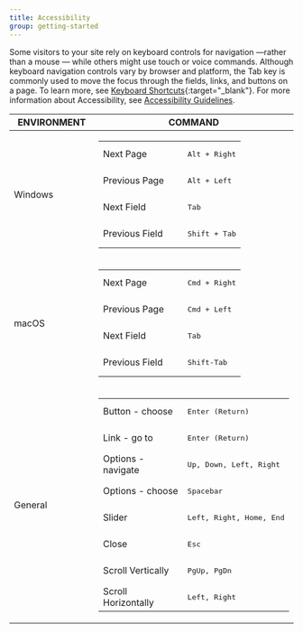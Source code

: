 ```yaml
---
title: Accessibility
group: getting-started
---
```


Some visitors to your site rely on keyboard controls for navigation —rather than a mouse — while others might use touch or voice commands. Although keyboard navigation controls vary by browser and platform, the Tab key is commonly used to move the focus through the fields, links, and buttons on a page. To learn more, see [Keyboard Shortcuts][1]{:target="_blank"}.
For more information about Accessibility, see [Accessibility Guidelines][2].

<table>
      <col WIDTH="150">
	   <col WIDTH="auto">
      <thead>
         <tr>
            <th>ENVIRONMENT</th>
            <th>COMMAND</th>
         </tr>
      </thead>
      <tbody>
         <tr>
            <td>Windows</td>
            <td>
               <table>
                  <col WIDTH="150">
                  <col WIDTH="auto">
                  <tbody>
                     <tr>
                        <td>Next Page</td>
                        <td>
                           <pre>Alt + Right</pre>
                        </td>
                     </tr>
                     <tr>
                        <td>Previous Page</td>
                        <td>
                           <pre>Alt + Left</pre>
                        </td>
                     </tr>
                     <tr>
                        <td>Next Field</td>
                        <td>
                           <pre>Tab</pre>
                        </td>
                     </tr>
                     <tr>
                        <td>Previous Field</td>
                        <td>
                           <pre>Shift + Tab</pre>
                        </td>
                     </tr>
                  </tbody>
               </table>
            </td>
         </tr>
         <tr>
            <td>macOS</td>
            <td>
               <table>
                  <col WIDTH="150">
	               <col WIDTH="auto">
                  <tbody>
                     <tr>
                        <td>Next Page</td>
                        <td>
                           <pre>Cmd + Right</pre>
                        </td>
                     </tr>
                     <tr>
                        <td>Previous Page</td>
                        <td>
                           <pre>Cmd + Left</pre>
                        </td>
                     </tr>
                     <tr>
                        <td>Next Field</td>
                        <td>
                           <pre>Tab</pre>
                        </td>
                     </tr>
                     <tr>
                        <td>Previous Field</td>
                        <td>
                           <pre>Shift-Tab</pre>
                        </td>
                     </tr>
                  </tbody>
               </table>
            </td>
         </tr>
         <tr>
            <td>General</td>
            <td>
               <table>
                  <col WIDTH="150">
	               <col WIDTH="auto">
                  <tbody>
                     <tr>
                        <td>Button - choose</td>
                        <td>
                           <pre>Enter (Return)</pre>
                        </td>
                     </tr>
                     <tr>
                        <td>Link - go to</td>
                        <td>
                           <pre>Enter (Return)</pre>
                        </td>
                     </tr>
                     <tr>
                        <td>Options - navigate</td>
                        <td>
                           <pre>Up, Down, Left, Right</pre>
                        </td>
                     </tr>
                     <tr>
                        <td>Options - choose</td>
                        <td>
                           <pre>Spacebar</pre>
                        </td>
                     </tr>
                     <tr>
                        <td>Slider</td>
                        <td>
                           <pre>Left, Right, Home, End</pre>
                        </td>
                     </tr>
                     <tr>
                        <td>Close</td>
                        <td>
                           <pre>Esc</pre>
                        </td>
                     </tr>
                     <tr>
                        <td>Scroll Vertically</td>
                        <td>
                           <pre>PgUp, PgDn</pre>
                        </td>
                     </tr>
                     <tr>
                        <td>Scroll Horizontally</td>
                        <td>
                           <pre>Left, Right</pre>
                        </td>
                     </tr>
                  </tbody>
               </table>
            </td>
         </tr>
      </tbody>
   </table>

[1]: https://en.wikipedia.org/wiki/Table_of_keyboard_shortcuts
[2]: https://devdocs.magento.com/guides/v2.3/pattern-library/general/accessibilityguideline/accessibilityGuideline.html
